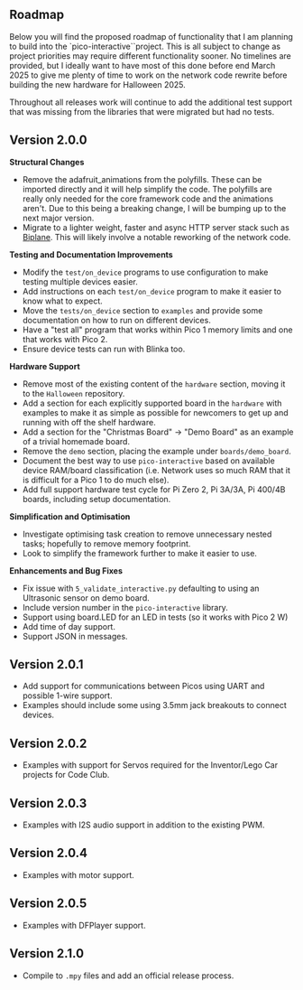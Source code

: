 ## Roadmap

Below you will find the proposed roadmap of functionality that I am planning to build into
the `pico-interactive``project. This is all subject to change as project priorities may
require different functionality sooner. No timelines are provided, but I ideally want to have
most of this done before end March 2025 to give me plenty of time to work on the network
code rewrite before building the new hardware for Halloween 2025.

Throughout all releases work will continue to add the additional test support that was missing
from the libraries that were migrated but had no tests.

## Version 2.0.0

**Structural Changes**

* Remove the adafruit_animations from the polyfills. These can be imported directly and it will
  help simplify the code. The polyfills are really only needed for the core framework code and
  the animations aren't. Due to this being a breaking change, I will be bumping up to the next
  major version.
* Migrate to a lighter weight, faster and async HTTP server stack such as [Biplane](https://github.com/Uberi/biplane).
  This will likely involve a notable reworking of the network code.

**Testing and Documentation Improvements**

* Modify the `test/on_device` programs to use configuration to make testing multiple devices easier.
* Add instructions on each `test/on_device` program to make it easier to know what to expect.
* Move the `tests/on_device` section to `examples` and provide some documentation on how to run on
  different devices.
* Have a "test all" program that works within Pico 1 memory limits and one that works with Pico 2.
* Ensure device tests can run with Blinka too.

**Hardware Support**

* Remove most of the existing content of the `hardware` section, moving it to the `Halloween` repository.
* Add a section for each explicitly supported board in the `hardware` with examples to make it as
  simple as possible for newcomers to get up and running with off the shelf hardware.
* Add a section for the "Christmas Board" -> "Demo Board" as an example of a trivial homemade board.
* Remove the `demo` section, placing the example under `boards/demo_board`.
* Document the best way to use `pico-interactive` based on available device RAM/board classification
  (i.e. Network uses so much RAM that it is difficult for a Pico 1 to do much else).
* Add full support hardware test cycle for Pi Zero 2, Pi 3A/3A, Pi 400/4B boards, including setup documentation.

**Simplification and Optimisation**

* Investigate optimising task creation to remove unnecessary nested tasks; hopefully to remove memory
  footprint.
* Look to simplify the framework further to make it easier to use.

**Enhancements and Bug Fixes**

* Fix issue with `5_validate_interactive.py` defaulting to using an Ultrasonic sensor on demo board.
* Include version number in the `pico-interactive` library.
* Support using board.LED for an LED in tests (so it works with Pico 2 W)
* Add time of day support.
* Support JSON in messages.

## Version 2.0.1

* Add support for communications between Picos using UART and possible 1-wire support.
* Examples should include some using 3.5mm jack breakouts to connect devices.

## Version 2.0.2

* Examples with support for Servos required for the Inventor/Lego Car projects for Code Club.

## Version 2.0.3

* Examples with I2S audio support in addition to the existing PWM.

## Version 2.0.4

* Examples with motor support.

## Version 2.0.5

* Examples with DFPlayer support.

## Version 2.1.0

* Compile to `.mpy` files and add an official release process.

